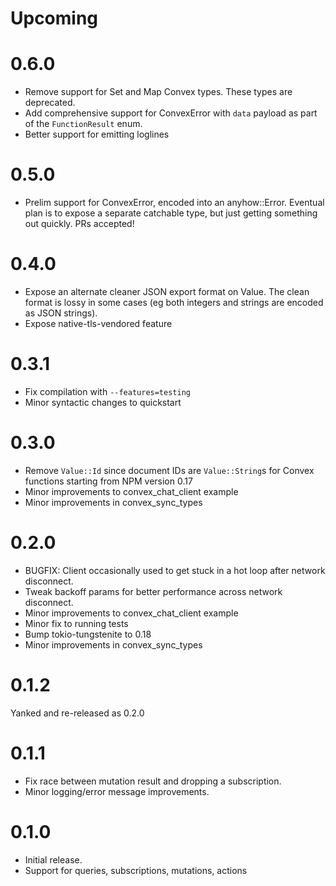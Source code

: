 # Upcoming

# 0.6.0

- Remove support for Set and Map Convex types. These types are deprecated.
- Add comprehensive support for ConvexError with `data` payload as part of the
  `FunctionResult` enum.
- Better support for emitting loglines

# 0.5.0

- Prelim support for ConvexError, encoded into an anyhow::Error. Eventual plan
  is to expose a separate catchable type, but just getting something out
  quickly. PRs accepted!

# 0.4.0

- Expose an alternate cleaner JSON export format on Value. The clean format is
  lossy in some cases (eg both integers and strings are encoded as JSON
  strings).
- Expose native-tls-vendored feature

# 0.3.1

- Fix compilation with `--features=testing`
- Minor syntactic changes to quickstart

# 0.3.0

- Remove `Value::Id` since document IDs are `Value::String`s for Convex
  functions starting from NPM version 0.17
- Minor improvements to convex_chat_client example
- Minor improvements in convex_sync_types

# 0.2.0

- BUGFIX: Client occasionally used to get stuck in a hot loop after network
  disconnect.
- Tweak backoff params for better performance across network disconnect.
- Minor improvements to convex_chat_client example
- Minor fix to running tests
- Bump tokio-tungstenite to 0.18
- Minor improvements in convex_sync_types

# 0.1.2

Yanked and re-released as 0.2.0

# 0.1.1

- Fix race between mutation result and dropping a subscription.
- Minor logging/error message improvements.

# 0.1.0

- Initial release.
- Support for queries, subscriptions, mutations, actions
